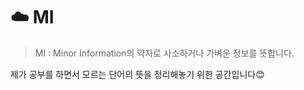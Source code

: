 # ☁️ MI

> MI : Minor Information의 약자로 사소하거나 가벼운 정보를 뜻합니다.

제가 공부를 하면서 모르는 단어의 뜻을 정리해놓기 위한 공간입니다😊
      